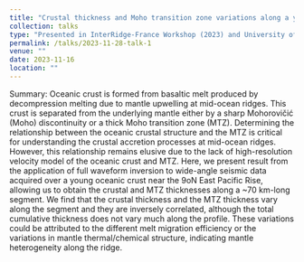 ```yaml
---
title: "Crustal thickness and Moho transition zone variations along a young ridge segment at 9°N East Pacific Rise"
collection: talks
type: "Presented in InterRidge-France Workshop (2023) and University of Southampton (2023)"
permalink: /talks/2023-11-28-talk-1
venue: ""
date: 2023-11-16
location: ""
---
```

Summary: Oceanic crust is formed from basaltic melt produced by decompression melting due to mantle upwelling at mid-ocean ridges. This crust is separated from the underlying mantle either by a sharp Mohorovičić (Moho) discontinuity or a thick Moho transition zone (MTZ). Determining the relationship between the oceanic crustal structure and the MTZ is critical for understanding the crustal accretion processes at mid-ocean ridges. However, this relationship remains elusive due to the lack of high-resolution velocity model of the oceanic crust and MTZ. Here, we present result from the application of full waveform inversion to wide-angle seismic data acquired over a young oceanic crust near the 9oN East Pacific Rise, allowing us to obtain the crustal and MTZ thicknesses along a ~70 km-long segment. We find that the crustal thickness and the MTZ thickness vary along the segment and they are inversely correlated, although the total cumulative thickness does not vary much along the profile. These variations could be attributed to the different melt migration efficiency or the variations in mantle thermal/chemical structure, indicating mantle heterogeneity along the ridge.

